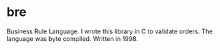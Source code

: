 # bre
Business Rule Language. I wrote this library in C to validate orders. The language was byte compiled. Written in 1998.


